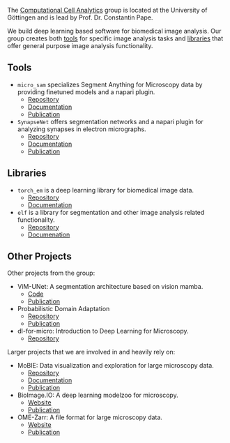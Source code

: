 The [Computational Cell Analytics](https://user.informatik.uni-goettingen.de/~pape41/) group is located at the University of Göttingen and is lead by Prof. Dr. Constantin Pape.

We build deep learning based software for biomedical image analysis.
Our group creates both [tools](#tools) for specific image analysis tasks and [libraries](#libraries) that offer general purpose image analysis functionality.

## Tools

- `micro_sam` specializes Segment Anything for Microscopy data by providing finetuned models and a napari plugin.
    - [Repository](https://github.com/computational-cell-analytics/micro-sam)
    - [Documentation](https://computational-cell-analytics.github.io/micro-sam/micro_sam.html)
    - [Publication](https://doi.org/10.1101/2023.08.21.554208)
- `SynapseNet` offers segmentation networks and a napari plugin for analyzing synapses in electron micrographs.
    - [Repository](https://github.com/computational-cell-analytics/synapse-net)
    - [Documentation](https://computational-cell-analytics.github.io/synapse-net/)
    - [Publication](https://www.biorxiv.org/content/10.1101/2024.12.02.626387v1)

## Libraries

- `torch_em` is a deep learning library for biomedical image data.
    - [Repository](https://github.com/constantinpape/torch-em)
    - [Documentation](https://constantinpape.github.io/torch-em/torch_em.html)
- `elf` is a library for segmentation and other image analysis related functionality.
    - [Repository](https://github.com/constantinpape/elf)
    - [Documenation](https://constantinpape.github.io/elf/elf.html)

## Other Projects

Other projects from the group:
- ViM-UNet: A segmentation architecture based on vision mamba.
    - [Code](https://github.com/constantinpape/torch-em/blob/main/vimunet.md)
    - [Publication](https://arxiv.org/abs/2404.07705)
- Probabilistic Domain Adaptation
    - [Repository](https://github.com/computational-cell-analytics/Probabilistic-Domain-Adaptation)
    - [Publication](https://arxiv.org/abs/2303.11790)
- dl-for-micro: Introduction to Deep Learning for Microscopy.
    - [Repository](https://github.com/computational-cell-analytics/dl-for-micro)

Larger projects that we are involved in and heavily rely on:
- MoBIE: Data visualization and exploration for large microscopy data.
    - [Repository](https://github.com/mobie/mobie-viewer-fiji)
    - [Documentation](https://mobie.github.io/)
    - [Publication](https://www.nature.com/articles/s41592-023-01776-4)
- BioImage.IO: A deep learning modelzoo for microscopy.
    - [Website](https://bioimage.io/#/)
    - [Publication](https://doi.org/10.1101/2022.06.07.495102)
- OME-Zarr: A file format for large microscopy data.
    - [Website](https://ngff.openmicroscopy.org/latest/)
    - [Publication](https://doi.org/10.1038/s41592-021-01326-w)
